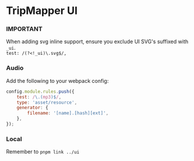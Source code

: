 # TripMapper UI

### IMPORTANT
When adding svg inline support, ensure you exclude UI SVG's suffixed with `_ui`.  
`test: /(?<!_ui)\.svg$/,`

### Audio
Add the following to your webpack config:
```js
config.module.rules.push({
    test: /\.(mp3)$/,
    type: 'asset/resource',
    generator: {
        filename: '[name].[hash][ext]',
    },
});
```

### Local
Remember to `pnpm link ../ui`
